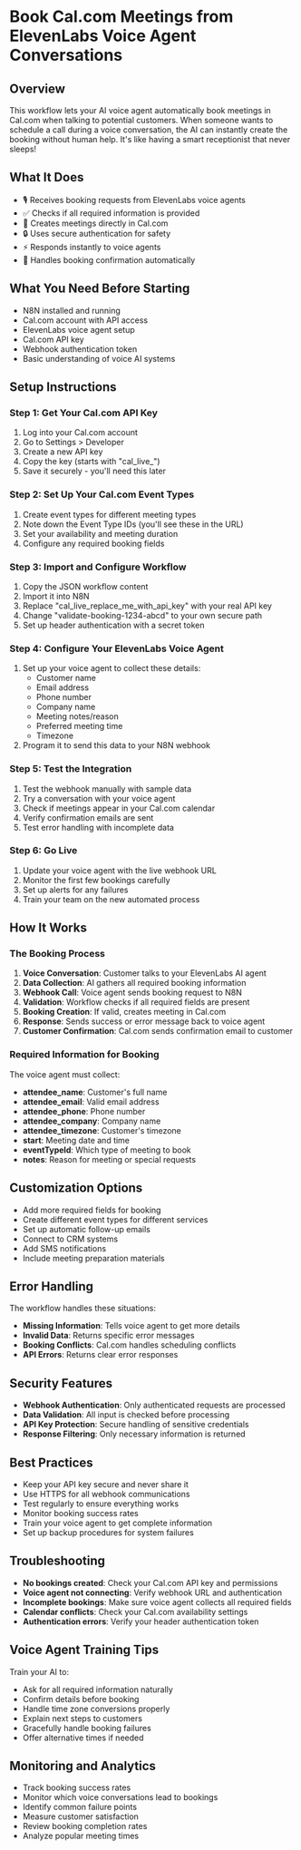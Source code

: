 # Book Cal.com Meetings from ElevenLabs Voice Agent Conversations

## Overview
This workflow lets your AI voice agent automatically book meetings in Cal.com when talking to potential customers. When someone wants to schedule a call during a voice conversation, the AI can instantly create the booking without human help. It's like having a smart receptionist that never sleeps!

## What It Does
- 🎙️ Receives booking requests from ElevenLabs voice agents
- ✅ Checks if all required information is provided
- 📅 Creates meetings directly in Cal.com
- 🔒 Uses secure authentication for safety
- ⚡ Responds instantly to voice agents
- 📝 Handles booking confirmation automatically

## What You Need Before Starting
- N8N installed and running
- Cal.com account with API access
- ElevenLabs voice agent setup
- Cal.com API key
- Webhook authentication token
- Basic understanding of voice AI systems

## Setup Instructions

### Step 1: Get Your Cal.com API Key
1. Log into your Cal.com account
2. Go to Settings > Developer
3. Create a new API key
4. Copy the key (starts with "cal_live_")
5. Save it securely - you'll need this later

### Step 2: Set Up Your Cal.com Event Types
1. Create event types for different meeting types
2. Note down the Event Type IDs (you'll see these in the URL)
3. Set your availability and meeting duration
4. Configure any required booking fields

### Step 3: Import and Configure Workflow
1. Copy the JSON workflow content
2. Import it into N8N
3. Replace "cal_live_replace_me_with_api_key" with your real API key
4. Change "validate-booking-1234-abcd" to your own secure path
5. Set up header authentication with a secret token

### Step 4: Configure Your ElevenLabs Voice Agent
1. Set up your voice agent to collect these details:
   - Customer name
   - Email address
   - Phone number
   - Company name
   - Meeting notes/reason
   - Preferred meeting time
   - Timezone
2. Program it to send this data to your N8N webhook

### Step 5: Test the Integration
1. Test the webhook manually with sample data
2. Try a conversation with your voice agent
3. Check if meetings appear in your Cal.com calendar
4. Verify confirmation emails are sent
5. Test error handling with incomplete data

### Step 6: Go Live
1. Update your voice agent with the live webhook URL
2. Monitor the first few bookings carefully
3. Set up alerts for any failures
4. Train your team on the new automated process

## How It Works

### The Booking Process
1. **Voice Conversation**: Customer talks to your ElevenLabs AI agent
2. **Data Collection**: AI gathers all required booking information
3. **Webhook Call**: Voice agent sends booking request to N8N
4. **Validation**: Workflow checks if all required fields are present
5. **Booking Creation**: If valid, creates meeting in Cal.com
6. **Response**: Sends success or error message back to voice agent
7. **Customer Confirmation**: Cal.com sends confirmation email to customer

### Required Information for Booking
The voice agent must collect:
- **attendee_name**: Customer's full name
- **attendee_email**: Valid email address
- **attendee_phone**: Phone number
- **attendee_company**: Company name
- **attendee_timezone**: Customer's timezone
- **start**: Meeting date and time
- **eventTypeId**: Which type of meeting to book
- **notes**: Reason for meeting or special requests

## Customization Options
- Add more required fields for booking
- Create different event types for different services
- Set up automatic follow-up emails
- Connect to CRM systems
- Add SMS notifications
- Include meeting preparation materials

## Error Handling
The workflow handles these situations:
- **Missing Information**: Tells voice agent to get more details
- **Invalid Data**: Returns specific error messages
- **Booking Conflicts**: Cal.com handles scheduling conflicts
- **API Errors**: Returns clear error responses

## Security Features
- **Webhook Authentication**: Only authenticated requests are processed
- **Data Validation**: All input is checked before processing
- **API Key Protection**: Secure handling of sensitive credentials
- **Response Filtering**: Only necessary information is returned

## Best Practices
- Keep your API key secure and never share it
- Use HTTPS for all webhook communications
- Test regularly to ensure everything works
- Monitor booking success rates
- Train your voice agent to get complete information
- Set up backup procedures for system failures

## Troubleshooting
- **No bookings created**: Check your Cal.com API key and permissions
- **Voice agent not connecting**: Verify webhook URL and authentication
- **Incomplete bookings**: Make sure voice agent collects all required fields
- **Calendar conflicts**: Check your Cal.com availability settings
- **Authentication errors**: Verify your header authentication token

## Voice Agent Training Tips
Train your AI to:
- Ask for all required information naturally
- Confirm details before booking
- Handle time zone conversions properly
- Explain next steps to customers
- Gracefully handle booking failures
- Offer alternative times if needed

## Monitoring and Analytics
- Track booking success rates
- Monitor which voice conversations lead to bookings
- Identify common failure points
- Measure customer satisfaction
- Review booking completion rates
- Analyze popular meeting times
